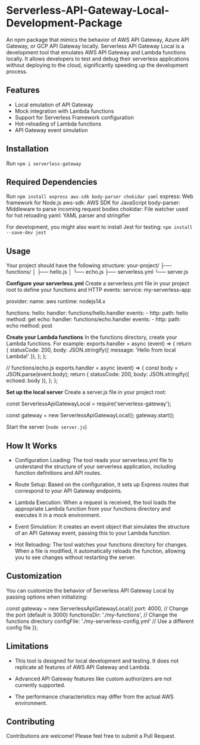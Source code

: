 # Serverless-API-Gateway-Local-Development-Package
An npm package that mimics the behavior of AWS API Gateway, Azure API Gateway, or GCP API Gateway locally. 
Serverless API Gateway Local is a development tool that emulates AWS API Gateway and Lambda functions locally. It allows developers to test and debug their serverless applications without deploying to the cloud, significantly speeding up the development process.

## Features

- Local emulation of API Gateway
- Mock integration with Lambda functions
- Support for Serverless Framework configuration
- Hot-reloading of Lambda functions
- API Gateway event simulation

## Installation

Run `npm i serverless-gateway`

## Required Dependencies

Run `npm install express aws-sdk body-parser chokidar yaml`
express: Web framework for Node.js
aws-sdk: AWS SDK for JavaScript
body-parser: Middleware to parse incoming request bodies
chokidar: File watcher used for hot reloading
yaml: YAML parser and stringifier

For development, you might also want to install Jest for testing:
`npm install --save-dev jest`

## Usage

Your project should have the following structure:
your-project/
├── functions/
│   ├── hello.js
│   └── echo.js
├── serverless.yml
└── server.js

**Configure your serverless.yml**
Create a serverless.yml file in your project root to define your functions and HTTP events:
service: my-serverless-app

provider:
  name: aws
  runtime: nodejs14.x

functions:
  hello:
    handler: functions/hello.handler
    events:
      - http:
          path: hello
          method: get
  echo:
    handler: functions/echo.handler
    events:
      - http:
          path: echo
          method: post

 **Create your Lambda functions**
 In the functions directory, create your Lambda functions. For example:
exports.handler = async (event) => {
  return {
    statusCode: 200,
    body: JSON.stringify({ message: 'Hello from local Lambda!' }),
  };
};

// functions/echo.js
exports.handler = async (event) => {
  const body = JSON.parse(event.body);
  return {
    statusCode: 200,
    body: JSON.stringify({ echoed: body }),
  };
}; 

**Set up the local server**
Create a server.js file in your project root:

const ServerlessApiGatewayLocal = require('serverless-gateway');

const gateway = new ServerlessApiGatewayLocal();
gateway.start();

Start the server (`node server.js`)

## How It Works

- Configuration Loading: The tool reads your serverless.yml file to understand the structure of your serverless application, including function definitions and API routes.

- Route Setup: Based on the configuration, it sets up Express routes that correspond to your API Gateway endpoints.

- Lambda Execution: When a request is received, the tool loads the appropriate Lambda function from your functions directory and executes it in a mock environment.

- Event Simulation: It creates an event object that simulates the structure of an API Gateway event, passing this to your Lambda function.

- Hot Reloading: The tool watches your functions directory for changes. When a file is modified, it automatically reloads the function, allowing you to see changes without restarting the server.

## Customization

You can customize the behavior of Serverless API Gateway Local by passing options when initializing:

const gateway = new ServerlessApiGatewayLocal({
  port: 4000, // Change the port (default is 3000)
  functionsDir: './my-functions', // Change the functions directory
  configFile: './my-serverless-config.yml' // Use a different config file
});

## Limitations

- This tool is designed for local development and testing. It does not replicate all features of AWS API Gateway and Lambda.

- Advanced API Gateway features like custom authorizers are not currently supported.

- The performance characteristics may differ from the actual AWS environment.

## Contributing

Contributions are welcome! Please feel free to submit a Pull Request.
